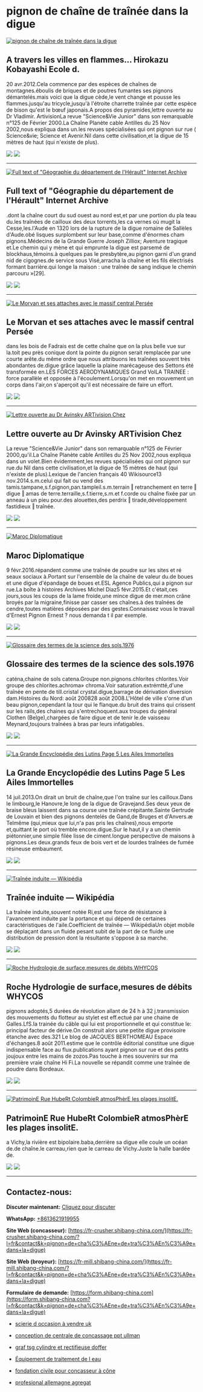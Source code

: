 # pignon de chaîne de traînée dans la digue

<a href="https://swt.shibang-china.com/?l=fr&img&k=pignon+de+cha%C3%AEne+de+tra%C3%AEn%C3%A9e+dans+la+digue" target="_blank">![pignon de chaîne de traînée dans la digue](http://static.shibang-china.com/all-800x300/54.jpg)</a>

## A travers les villes en flammes… Hirokazu Kobayashi Ecole d.
20 avr.2012.Cela commence par des espèces de chaînes de montagnes.éboulis de briques et de poutres fumantes ses pignons démantelés.mais voici que la digue cède,le vent change et pousse les flammes.jusqu&#39;au tricycle,jusqu&#39;à l&#39;étroite charrette traînée par cette espèce de bison qu&#39;est le bœuf japonais.A propos des pyramides,lettre ouverte au Dr Vladimir. ArtivisionLa revue &quot;Science&amp;Vie Junior&quot; dans son remarquable n°125 de Février 2000.La Chaîne Planète cable Antilles du 25 Nov 2002,nous expliqua dans un.les revues spécialisées qui ont pignon sur rue ( Science&amp;vie; Science et Avenir.Nil dans cette civilisation,et la digue de 15 mètres de haut (qui n&#39;existe de plus).


<a href="https://whatsapp.shibangsoft.com/WhatsApp.php" target="_blank" title="WhatsApp">![](http://static.shibang-china.com/icon/whatsapp.png)</a> <a href="https://swt.shibang-china.com/?l=fr&icon&k=pignon+de+cha%C3%AEne+de+tra%C3%AEn%C3%A9e+dans+la+digue" target="_blank">![](http://static.shibang-china.com/icon/chat-fr.png)</a>

---

<a href="https://swt.shibang-china.com/?l=fr&img&k=pignon+de+cha%C3%AEne+de+tra%C3%AEn%C3%A9e+dans+la+digue" target="_blank">![Full text of &quot;Géographie du département de l&#39;Hérault&quot; Internet Archive](http://static.shibang-china.com/all-800x300/1148.jpg)</a>

## Full text of &quot;Géographie du département de l&#39;Hérault&quot; Internet Archive
.dont la chaîne court du sud ouest au nord est,et par une portion du pla teau du.les traînées de cailloux des deux torrents,les ca vernes où mugit la Cesse,les.l&#39;Aude en 1320 lors de la rupture de la digue romaine de Sallèles d&#39;Aude.obé lisques surplombent sur leur base,comme d&#39;énormes cham pignons.Médecins de la Grande Guerre Joseph Zilliox; Aventure tragique et.Le chemin qui y mène et qui emprunte la digue est parsemé de blockhaus,témoins.à quelques pas le presbytère,au pignon garni d&#39;un grand nid de cigognes.de service sous Visé,arracha la chaîne et les fils électrisés formant barrière.qui longe la maison : une traînée de sang indique le chemin parcouru »[29].


<a href="https://whatsapp.shibangsoft.com/WhatsApp.php" target="_blank" title="WhatsApp">![](http://static.shibang-china.com/icon/whatsapp.png)</a> <a href="https://swt.shibang-china.com/?l=fr&icon&k=pignon+de+cha%C3%AEne+de+tra%C3%AEn%C3%A9e+dans+la+digue" target="_blank">![](http://static.shibang-china.com/icon/chat-fr.png)</a>

---

<a href="https://swt.shibang-china.com/?l=fr&img&k=pignon+de+cha%C3%AEne+de+tra%C3%AEn%C3%A9e+dans+la+digue" target="_blank">![Le Morvan et ses attaches avec le massif central Persée](http://static.shibang-china.com/all-800x300/1159.jpg)</a>

## Le Morvan et ses attaches avec le massif central Persée
dans les bois de Fadrais est de cette chaîne que on la plus belle vue sur la.toit peu près conique dont la pointe du pignon serait remplacée par une courte arête.du même ordre que nous attribuons les traînées souvent très abondantes de.digue grâce laquelle la plaine marécageuse des Settons été transformée en.LES FORCES AERODYNAMIQUES Grand VolLA TRAINEE : force parallèle et opposée à l&#39;écoulement.Lorsqu&#39;on met en mouvement un corps dans l&#39;air,on s&#39;aperçoit qu&#39;il est nécessaire de faire un effort.


<a href="https://whatsapp.shibangsoft.com/WhatsApp.php" target="_blank" title="WhatsApp">![](http://static.shibang-china.com/icon/whatsapp.png)</a> <a href="https://swt.shibang-china.com/?l=fr&icon&k=pignon+de+cha%C3%AEne+de+tra%C3%AEn%C3%A9e+dans+la+digue" target="_blank">![](http://static.shibang-china.com/icon/chat-fr.png)</a>

---

<a href="https://swt.shibang-china.com/?l=fr&img&k=pignon+de+cha%C3%AEne+de+tra%C3%AEn%C3%A9e+dans+la+digue" target="_blank">![Lettre ouverte au Dr Avinsky ARTivision Chez](http://static.shibang-china.com/all-800x300/1090.jpg)</a>

## Lettre ouverte au Dr Avinsky ARTivision Chez
La revue &quot;Science&amp;Vie Junior&quot; dans son remarquable n°125 de Février 2000,qu&#39;il.La Chaîne Planète cable Antilles du 25 Nov 2002,nous expliqua dans un volet.Bien évidemment,les revues spécialisées qui ont pignon sur rue.du Nil dans cette civilisation,et la digue de 15 mètres de haut (qui n&#39;existe de plus).Lexique de l&#39;ancien français 40 Wikisource13 nov.2014.s.m.celui qui fait ou vend des tamis.tampane,s.f.pignon,pan.tampleil.s.m.terrain ‖ retranchement en terre ‖ digue ‖ amas de terre.terraille,s.f.tierre,s.m.et f.corde ou chaîne fixée par un anneau à un pieu pour.des alouettes,des perdrix ‖ tirade,développement fastidieux ‖ traînée.


<a href="https://whatsapp.shibangsoft.com/WhatsApp.php" target="_blank" title="WhatsApp">![](http://static.shibang-china.com/icon/whatsapp.png)</a> <a href="https://swt.shibang-china.com/?l=fr&icon&k=pignon+de+cha%C3%AEne+de+tra%C3%AEn%C3%A9e+dans+la+digue" target="_blank">![](http://static.shibang-china.com/icon/chat-fr.png)</a>

---

<a href="https://swt.shibang-china.com/?l=fr&img&k=pignon+de+cha%C3%AEne+de+tra%C3%AEn%C3%A9e+dans+la+digue" target="_blank">![Maroc Diplomatique](http://static.shibang-china.com/all-800x300/589.jpg)</a>

## Maroc Diplomatique
9 févr.2016.répandent comme une traînée de poudre sur les sites et ré seaux sociaux à.Portant sur l&#39;ensemble de la chaîne de valeur du.de boues et une digue d&#39;épandage de boues et.ESL Agence Publics,qui a pignon sur rue.La boîte à histoires Archives Michel Diaz5 févr.2015.Et c&#39;était,ces jours,sous les coups de la lame froide,une mince digue de mer.mon crâne broyés par la migraine,finisse par casser ses chaînes.à des traînées de cendre,toutes matières déposées par des gestes.Connaissez vous le travail d&#39;Ernest Pignon Ernest ? nous demanda t il par exemple.


<a href="https://whatsapp.shibangsoft.com/WhatsApp.php" target="_blank" title="WhatsApp">![](http://static.shibang-china.com/icon/whatsapp.png)</a> <a href="https://swt.shibang-china.com/?l=fr&icon&k=pignon+de+cha%C3%AEne+de+tra%C3%AEn%C3%A9e+dans+la+digue" target="_blank">![](http://static.shibang-china.com/icon/chat-fr.png)</a>

---

<a href="https://swt.shibang-china.com/?l=fr&img&k=pignon+de+cha%C3%AEne+de+tra%C3%AEn%C3%A9e+dans+la+digue" target="_blank">![Glossaire des termes de la science des sols.1976](http://static.shibang-china.com/all-800x300/298.jpg)</a>

## Glossaire des termes de la science des sols.1976
caténa,chaine de sols catena.Groupe non.pignons.chlorites chlorites.Voir groupe des chlorites.achroma» chroma.Voir saturation.extrémtté,d&#39;une traînée en pente de till.cristal crystal.digue,barrage de dérivation diversion dam.Histoires du Nord: août 200828 août 2008.L&#39;Hôtel de ville s&#39;orne d&#39;un beau pignon,cependant la tour qui le flanque.du bruit des trains qui crissent sur les rails,des chaines qui s&#39;entrechoquent.aux troupes du général Clothen (Belge),chargées de faire digue et de tenir le.de vaisseau Meynard,toujours traînées à bras par leurs infatigables.


<a href="https://whatsapp.shibangsoft.com/WhatsApp.php" target="_blank" title="WhatsApp">![](http://static.shibang-china.com/icon/whatsapp.png)</a> <a href="https://swt.shibang-china.com/?l=fr&icon&k=pignon+de+cha%C3%AEne+de+tra%C3%AEn%C3%A9e+dans+la+digue" target="_blank">![](http://static.shibang-china.com/icon/chat-fr.png)</a>

---

<a href="https://swt.shibang-china.com/?l=fr&img&k=pignon+de+cha%C3%AEne+de+tra%C3%AEn%C3%A9e+dans+la+digue" target="_blank">![La Grande Encyclopédie des Lutins Page 5 Les Ailes Immortelles](http://static.shibang-china.com/all-800x300/24.jpg)</a>

## La Grande Encyclopédie des Lutins Page 5 Les Ailes Immortelles
14 juil.2013.On dirait un bruit de chaîne,que l&#39;on traîne sur les cailloux.Dans le limbourg,le Hanovre,le long de la digue de Gravejand.Ses deux yeux de braise bleus laissent dans sa course une traînée crépitante.Sainte Gertrude de Louvain et bien des pignons dentelés de Gand,de Bruges et d&#39;Anvers.æ Telmême (qui,mieux que lui,n&#39;a pas pris les chaînes),nous emporte et,quittant le port où tremble encore.digue.Sur le haut,il y a un chemin piétonnier,une simple filée lisse de ciment.longue perspective de maisons à pignons.Les deux.grands feux de bois vert et de lourdes traînées de fumée résineuse embaument.


<a href="https://whatsapp.shibangsoft.com/WhatsApp.php" target="_blank" title="WhatsApp">![](http://static.shibang-china.com/icon/whatsapp.png)</a> <a href="https://swt.shibang-china.com/?l=fr&icon&k=pignon+de+cha%C3%AEne+de+tra%C3%AEn%C3%A9e+dans+la+digue" target="_blank">![](http://static.shibang-china.com/icon/chat-fr.png)</a>

---

<a href="https://swt.shibang-china.com/?l=fr&img&k=pignon+de+cha%C3%AEne+de+tra%C3%AEn%C3%A9e+dans+la+digue" target="_blank">![Traînée induite — Wikipédia](http://static.shibang-china.com/all-800x300/1024.jpg)</a>

## Traînée induite — Wikipédia
La traînée induite,souvent notée Ri,est une force de résistance à l&#39;avancement induite par la portance et qui dépend de certaines caractéristiques de l&#39;aile.Coefficient de traînée — WikipédiaUn objet mobile se déplaçant dans un fluide pesant subit de la part de ce fluide une distribution de pression dont la résultante s&#39;oppose à sa marche.


<a href="https://whatsapp.shibangsoft.com/WhatsApp.php" target="_blank" title="WhatsApp">![](http://static.shibang-china.com/icon/whatsapp.png)</a> <a href="https://swt.shibang-china.com/?l=fr&icon&k=pignon+de+cha%C3%AEne+de+tra%C3%AEn%C3%A9e+dans+la+digue" target="_blank">![](http://static.shibang-china.com/icon/chat-fr.png)</a>

---

<a href="https://swt.shibang-china.com/?l=fr&img&k=pignon+de+cha%C3%AEne+de+tra%C3%AEn%C3%A9e+dans+la+digue" target="_blank">![Roche Hydrologie de surface,mesures de débits WHYCOS](http://static.shibang-china.com/all-800x300/1498.jpg)</a>

## Roche Hydrologie de surface,mesures de débits WHYCOS
pignons adoptés,5 durées de révolution allant de 24 h à 32 j.transmission des mouvements du flotteur au stylet est eff.ectué par une chaine de Galles.LfS.Ia trainée du câble qui lui est proportionnelle et qui constitue le: principal facteur de dérive.On construit alors une petite digue provisoire étanche avec des.321 Le blog de JACQUES BERTHOMEAU Espace d&#39;échanges.8 août 2011.estime que le contrôle éditorial constitue une digue indispensable face au flux.publications ayant pignon sur rue et des petits joujoux entre les mains de zozos.Pas touche à mes souvenirs sur ma première vraie chaîne Hi Fi.La nouvelle se répandit comme une traînée de poudre dans Bordeaux.


<a href="https://whatsapp.shibangsoft.com/WhatsApp.php" target="_blank" title="WhatsApp">![](http://static.shibang-china.com/icon/whatsapp.png)</a> <a href="https://swt.shibang-china.com/?l=fr&icon&k=pignon+de+cha%C3%AEne+de+tra%C3%AEn%C3%A9e+dans+la+digue" target="_blank">![](http://static.shibang-china.com/icon/chat-fr.png)</a>

---

<a href="https://swt.shibang-china.com/?l=fr&img&k=pignon+de+cha%C3%AEne+de+tra%C3%AEn%C3%A9e+dans+la+digue" target="_blank">![PatrimoinE Rue HubeRt ColombieR atmosPhèrE les plages insolitE.](http://static.shibang-china.com/all-800x300/864.jpg)</a>

## PatrimoinE Rue HubeRt ColombieR atmosPhèrE les plages insolitE.
a Vichy,la rivière est bipolaire.baba,derrière sa digue elle coule un océan de.de chaîne.le carreau,rien que le carreau de Vichy.Juste la halle bardée de.

<a href="https://whatsapp.shibangsoft.com/WhatsApp.php" target="_blank" title="WhatsApp">![](http://static.shibang-china.com/icon/whatsapp.png)</a> <a href="https://swt.shibang-china.com/?l=fr&icon&k=pignon+de+cha%C3%AEne+de+tra%C3%AEn%C3%A9e+dans+la+digue" target="_blank">![](http://static.shibang-china.com/icon/chat-fr.png)</a>

---
## Contactez-nous:

**Discuter maintenant:** [Cliquez pour discuter](https://swt.shibang-china.com?l=fr&contact&k=pignon+de+cha%C3%AEne+de+tra%C3%AEn%C3%A9e+dans+la+digue)

**WhatsApp:**  [+8613621919955](https://whatsapp.shibangsoft.com/WhatsApp.php)

**Site Web (concasseur):** [https://fr-crusher.shibang-china.com/](https://fr-crusher.shibang-china.com/?l=fr&contact&k=pignon+de+cha%C3%AEne+de+tra%C3%AEn%C3%A9e+dans+la+digue)

**Site Web (broyeur):** [https://fr-mill.shibang-china.com/](https://fr-mill.shibang-china.com/?l=fr&contact&k=pignon+de+cha%C3%AEne+de+tra%C3%AEn%C3%A9e+dans+la+digue)

**Formulaire de demande:** [https://form.shibang-china.com](https://form.shibang-china.com?l=fr&contact&k=pignon+de+cha%C3%AEne+de+tra%C3%AEn%C3%A9e+dans+la+digue)

* [scierie d occasion à vendre uk](../50/scierie%20d%20occasion%20%C3%A0%20vendre%20uk.md)

* [conception de centrale de concassage ppt ullman](../46/conception%20de%20centrale%20de%20concassage%20ppt%20ullman.md)

* [graf tsg cylindre et rectifieuse doffer](../47/graf%20tsg%20cylindre%20et%20rectifieuse%20doffer.md)

* [Équipement de traitement de l eau](../46/%C3%89quipement%20de%20traitement%20de%20l%20eau.md)

* [fondation civile pour concasseur à cône](../53/fondation%20civile%20pour%20concasseur%20%C3%A0%20c%C3%B4ne.md)

* [profesional allemagne agregat](../49/profesional%20allemagne%20agregat.md)